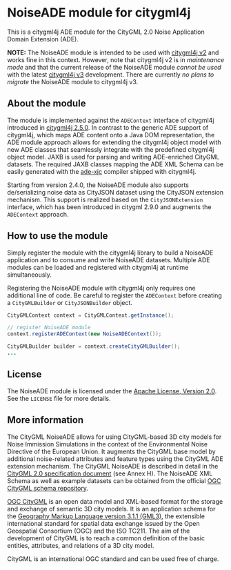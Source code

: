 # NoiseADE module for citygml4j
This is a citygml4j ADE module for the CityGML 2.0 Noise Application Domain Extension (ADE).

**NOTE:** The NoiseADE module is intended to be used with [citygml4j v2](https://github.com/citygml4j/citygml4j/tree/citygml4j-v2)
and works fine in this context. However, note that citygml4j v2 is in _maintenance mode_ and that the current release of
the NoiseADE module _cannot be used_ with the latest [citygml4j v3](https://github.com/citygml4j/citygml4j) development.
There are currently _no plans to migrate_ the NoiseADE module to citygml4j v3.

## About the module
The module is implemented
against the `ADEContext` interface of citygml4j introduced in
[citygml4j 2.5.0](https://github.com/citygml4j/citygml4j/releases/tag/v2.5.0). In contrast to the generic ADE support
of citygml4j, which maps ADE content onto a Java DOM representation, the ADE module approach allows for extending the
citygml4j object model with new ADE classes that seamlessly integrate with the predefined citygml4j object model. JAXB
is used for parsing and writing ADE-enriched CityGML datasets. The required JAXB classes mapping the ADE XML Schema can
be easily generated with the [ade-xjc](https://github.com/citygml4j/ade-xjc) compiler shipped with citygml4j.

Starting from version 2.4.0, the NoiseADE module also supports de/serializing noise data as CityJSON dataset using the
CityJSON extension mechanism. This support is realized based on the `CityJSONExtension` interface, which has been
introduced in citygml 2.9.0 and augments the `ADEContext` approach.

## How to use the module
Simply register the module with the citygml4j library to build a NoiseADE application and to consume and write NoiseADE
datasets. Multiple ADE modules can be loaded and registered with citygml4j at runtime simultaneously.

Registering the NoiseADE module with citygml4j only requires one additional line of code. Be careful to register the
`ADEContext` before creating a `CityGMLBuilder` or `CityJSONBuilder` object.

```java
CityGMLContext context = CityGMLContext.getInstance();

// register NoiseADE module
context.registerADEContext(new NoiseADEContext());

CityGMLBuilder builder = context.createCityGMLBuilder();
...
```

## License
The NoiseADE module is licensed under the [Apache License, Version 2.0](http://www.apache.org/licenses/LICENSE-2.0).
See the `LICENSE` file for more details.

## More information
The CityGML NoiseADE allows for using CityGML-based 3D city models for Noise Immission Simulations in the context of
the Environmental Noise Directive of the European Union. It augments the CityGML base model by additional noise-related
attributes and feature types using the CityGML ADE extension mechanism. The CityGML NoiseADE is described in detail in
the [CityGML 2.0 specification document](https://portal.opengeospatial.org/files/?artifact_id=47842) (see Annex H).
The NoiseADE XML Schema as well as example datasets can be obtained from the official
[OGC CityGML schema repository](http://schemas.opengis.net/citygml/examples/2.0/ade/noise-ade/).

[OGC CityGML](http://www.opengeospatial.org/standards/citygml) is an open data model and XML-based format for the
storage and exchange of semantic 3D city models. It is an application schema for the
[Geography Markup Language version 3.1.1 (GML3)](http://www.opengeospatial.org/standards/gml), the extensible
international standard for spatial data exchange issued by the Open Geospatial Consortium (OGC) and the ISO TC211.
The aim of the development of CityGML is to reach a common definition of the basic entities, attributes, and relations
of a 3D city model.

CityGML is an international OGC standard and can be used free of charge.